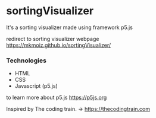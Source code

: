 # sortingVisualizer
It's a sorting visualizer made using framework p5.js

redirect to sorting visualizer webpage
https://mkmoiz.github.io/sortingVisualizer/

### Technologies

- HTML 
- CSS
- Javascript (p5.js)


to learn more about p5.js 
https://p5js.org


Inspired by The coding train. ->  https://thecodingtrain.com



